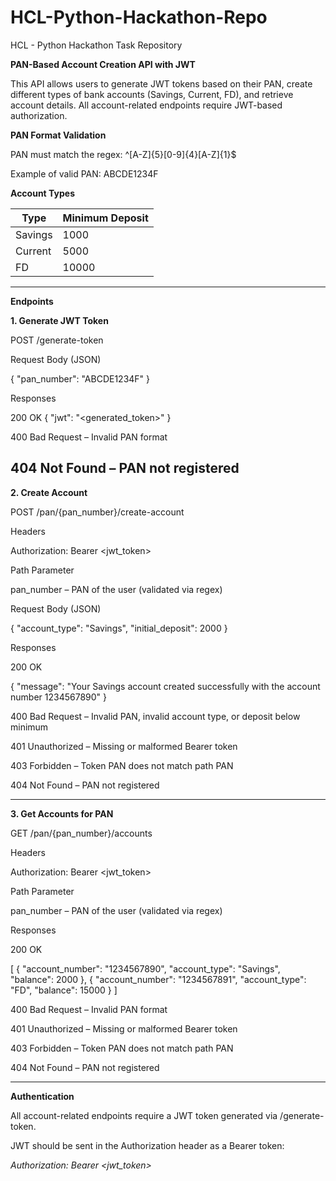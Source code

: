 # HCL-Python-Hackathon-Repo
HCL - Python Hackathon Task Repository

**PAN-Based Account Creation API with JWT**

This API allows users to generate JWT tokens based on their PAN, create different types of bank accounts (Savings, Current, FD), and retrieve account details. All account-related endpoints require JWT-based authorization.

**PAN Format Validation**

PAN must match the regex: ^[A-Z]{5}[0-9]{4}[A-Z]{1}$

Example of valid PAN: ABCDE1234F

**Account Types**

| Type    | Minimum Deposit |
| ------- | --------------- |
| Savings | 1000            |
| Current | 5000            |
| FD      | 10000           |

-----------------------------------------------------------------------------------------

**Endpoints**

**1. Generate JWT Token**

POST /generate-token

Request Body (JSON)

{
  "pan_number": "ABCDE1234F"
}

Responses

200 OK
{
  "jwt": "<generated_token>"
}

400 Bad Request – Invalid PAN format

404 Not Found – PAN not registered
-----------------------------------------------------------------------------------------

**2. Create Account**

POST /pan/{pan_number}/create-account

Headers

Authorization: Bearer <jwt_token>


Path Parameter

pan_number – PAN of the user (validated via regex)

Request Body (JSON)

{
  "account_type": "Savings",
  "initial_deposit": 2000
}


Responses

200 OK

{
  "message": "Your Savings account created successfully with the account number 1234567890"
}


400 Bad Request – Invalid PAN, invalid account type, or deposit below minimum

401 Unauthorized – Missing or malformed Bearer token

403 Forbidden – Token PAN does not match path PAN

404 Not Found – PAN not registered

-----------------------------------------------------------------------------------------

**3. Get Accounts for PAN**

GET /pan/{pan_number}/accounts

Headers

Authorization: Bearer <jwt_token>


Path Parameter

pan_number – PAN of the user (validated via regex)

Responses

200 OK

[
  {
    "account_number": "1234567890",
    "account_type": "Savings",
    "balance": 2000
  },
  {
    "account_number": "1234567891",
    "account_type": "FD",
    "balance": 15000
  }
]




400 Bad Request – Invalid PAN format

401 Unauthorized – Missing or malformed Bearer token

403 Forbidden – Token PAN does not match path PAN

404 Not Found – PAN not registered

-----------------------------------------------------------------------------------------

**Authentication**

All account-related endpoints require a JWT token generated via /generate-token.

JWT should be sent in the Authorization header as a Bearer token:

_Authorization: Bearer <jwt_token>_
